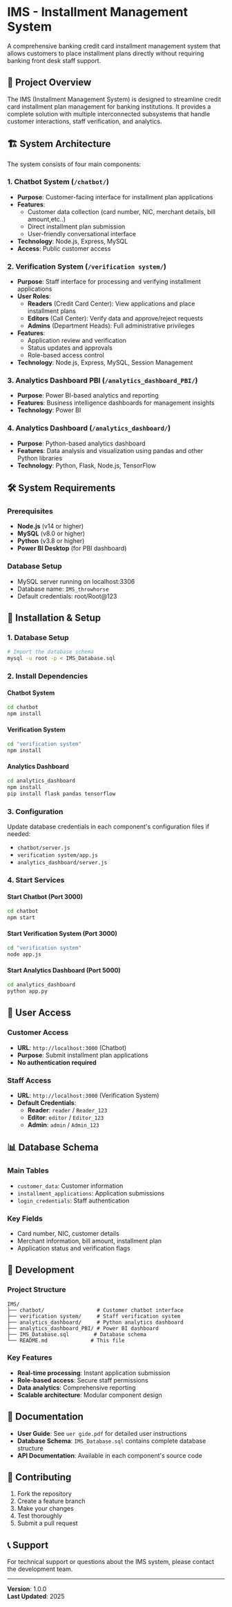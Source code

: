 # IMS - Installment Management System

A comprehensive banking credit card installment management system that allows customers to place installment plans directly without requiring banking front desk staff support.

## 🎯 Project Overview

The IMS (Installment Management System) is designed to streamline credit card installment plan management for banking institutions. It provides a complete solution with multiple interconnected subsystems that handle customer interactions, staff verification, and analytics.

## 🏗️ System Architecture

The system consists of four main components:

### 1. **Chatbot System** (`/chatbot/`)
- **Purpose**: Customer-facing interface for installment plan applications
- **Features**:
  - Customer data collection (card number, NIC, merchant details, bill amount,etc..)
  - Direct installment plan submission
  - User-friendly conversational interface
- **Technology**: Node.js, Express, MySQL
- **Access**: Public customer access

### 2. **Verification System** (`/verification system/`)
- **Purpose**: Staff interface for processing and verifying installment applications
- **User Roles**:
  - **Readers** (Credit Card Center): View applications and place installment plans
  - **Editors** (Call Center): Verify data and approve/reject requests
  - **Admins** (Department Heads): Full administrative privileges
- **Features**:
  - Application review and verification
  - Status updates and approvals
  - Role-based access control
- **Technology**: Node.js, Express, MySQL, Session Management

### 3. **Analytics Dashboard PBI** (`/analytics_dashboard_PBI/`)
- **Purpose**: Power BI-based analytics and reporting
- **Features**: Business intelligence dashboards for management insights
- **Technology**: Power BI

### 4. **Analytics Dashboard** (`/analytics_dashboard/`)
- **Purpose**: Python-based analytics dashboard
- **Features**: Data analysis and visualization using pandas and other Python libraries
- **Technology**: Python, Flask, Node.js, TensorFlow

## 🛠️ System Requirements

### Prerequisites
- **Node.js** (v14 or higher)
- **MySQL** (v8.0 or higher)
- **Python** (v3.8 or higher)
- **Power BI Desktop** (for PBI dashboard)

### Database Setup
- MySQL server running on localhost:3306
- Database name: `IMS_throwhorse`
- Default credentials: root/Root@123

## 🚀 Installation & Setup

### 1. Database Setup
```bash
# Import the database schema
mysql -u root -p < IMS_Database.sql
```

### 2. Install Dependencies

#### Chatbot System
```bash
cd chatbot
npm install
```

#### Verification System
```bash
cd "verification system"
npm install
```

#### Analytics Dashboard
```bash
cd analytics_dashboard
npm install
pip install flask pandas tensorflow
```

### 3. Configuration
Update database credentials in each component's configuration files if needed:
- `chatbot/server.js`
- `verification system/app.js`
- `analytics_dashboard/server.js`

### 4. Start Services

#### Start Chatbot (Port 3000)
```bash
cd chatbot
npm start
```

#### Start Verification System (Port 3000)
```bash
cd "verification system"
node app.js
```

#### Start Analytics Dashboard (Port 5000)
```bash
cd analytics_dashboard
python app.py
```

## 👥 User Access

### Customer Access
- **URL**: `http://localhost:3000` (Chatbot)
- **Purpose**: Submit installment plan applications
- **No authentication required**

### Staff Access
- **URL**: `http://localhost:3000` (Verification System)
- **Default Credentials**:
  - **Reader**: `reader` / `Reader_123`
  - **Editor**: `editor` / `Editor_123`
  - **Admin**: `admin` / `Admin_123`

## 📊 Database Schema

### Main Tables
- `customer_data`: Customer information
- `installment_applications`: Application submissions
- `login_credentials`: Staff authentication

### Key Fields
- Card number, NIC, customer details
- Merchant information, bill amount, installment plan
- Application status and verification flags

## 🔧 Development

### Project Structure
```
IMS/
├── chatbot/                 # Customer chatbot interface
├── verification system/     # Staff verification system
├── analytics_dashboard/     # Python analytics dashboard
├── analytics_dashboard_PBI/ # Power BI dashboard
├── IMS_Database.sql        # Database schema
└── README.md              # This file
```

### Key Features
- **Real-time processing**: Instant application submission
- **Role-based access**: Secure staff permissions
- **Data analytics**: Comprehensive reporting
- **Scalable architecture**: Modular component design

## 📝 Documentation

- **User Guide**: See `uer gide.pdf` for detailed user instructions
- **Database Schema**: `IMS_Database.sql` contains complete database structure
- **API Documentation**: Available in each component's source code

## 🤝 Contributing

1. Fork the repository
2. Create a feature branch
3. Make your changes
4. Test thoroughly
5. Submit a pull request

## 📞 Support

For technical support or questions about the IMS system, please contact the development team.

---

**Version**: 1.0.0  
**Last Updated**: 2025

